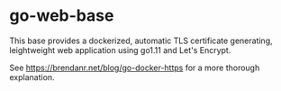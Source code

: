 # go-web-base

This base provides a dockerized, automatic TLS certificate generating, leightweight web application using go1.11 and Let's Encrypt.

See https://brendanr.net/blog/go-docker-https for a more thorough explanation.
